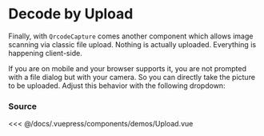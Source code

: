 # Decode by Upload

Finally, with `QrcodeCapture` comes another component which allows image scanning via classic file upload.
Nothing is actually uploaded. Everything is happening client-side.

If you are on mobile and your browser supports it,
you are not prompted with a file dialog but with your camera.
So you can directly take the picture to be uploaded.
Adjust this behavior with the following dropdown:


<ClientOnly>
  <DemoWrapper component="Upload" />
</ClientOnly>

### Source

<<< @/docs/.vuepress/components/demos/Upload.vue

